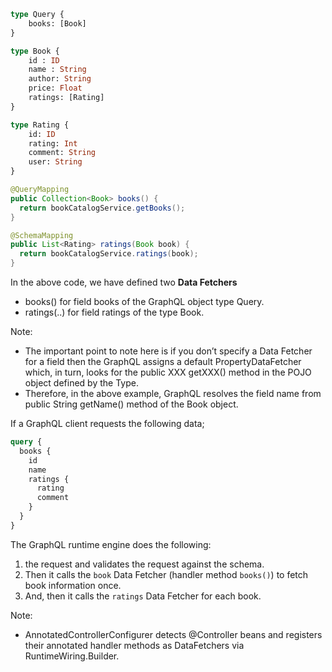 

```graphql
type Query {
    books: [Book]
}

type Book {
    id : ID
    name : String
    author: String
    price: Float
    ratings: [Rating]
}

type Rating {
    id: ID
    rating: Int
    comment: String
    user: String
}

```
```java
@QueryMapping
public Collection<Book> books() {
  return bookCatalogService.getBooks();
}

@SchemaMapping
public List<Rating> ratings(Book book) {
  return bookCatalogService.ratings(book);
}
```

In the above code, we have defined two **Data Fetchers**
- books() for field books of the GraphQL object type Query.
- ratings(..) for field ratings of the type Book.

Note: 
- The important point to note here is if you don’t specify a Data Fetcher for a field then the GraphQL assigns a default PropertyDataFetcher which, in turn, looks for the public XXX getXXX() method in the POJO object defined by the Type.
- Therefore, in the above example, GraphQL resolves the field name from public String getName() method of the Book object.


If a GraphQL client requests the following data;

```graphql
query {
  books {
    id
    name
    ratings {
      rating
      comment
    }
  }
}
```
The GraphQL runtime engine does the following:

1.  the request and validates the request against the schema.
2. Then it calls the `book` Data Fetcher (handler method `books()`) to fetch book information once.
3. And, then it calls the `ratings` Data Fetcher for each book.

Note:
- AnnotatedControllerConfigurer detects @Controller beans and registers their annotated handler methods as DataFetchers via RuntimeWiring.Builder.